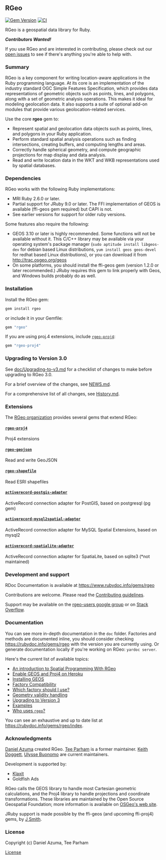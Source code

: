 ## RGeo

[![Gem Version](https://badge.fury.io/rb/rgeo.svg)](http://badge.fury.io/rb/rgeo)
[![CI](https://github.com/rgeo/rgeo/workflows/CI/badge.svg)](https://github.com/rgeo/rgeo/actions?query=workflow%3ACI+branch%3Amain+event%3Apush)

RGeo is a geospatial data library for Ruby.

***Contributors Wanted!***

If you use RGeo and are interested in contributing, please check out our [open issues](https://github.com/rgeo/rgeo/issues?q=is%3Aissue+is%3Aopen+label%3A%22good+first+issue%22%2C%22help+wanted%22) to see if there's anything you're able to help with.


### Summary

RGeo is a key component for writing location-aware applications in the Ruby
programming language. At its core is an implementation of the industry
standard OGC Simple Features Specification, which provides data
representations of geometric objects such as points, lines, and polygons,
along with a set of geometric analysis operations. This makes it ideal for
modeling geolocation data. It also supports a suite of optional add-on modules
that provide various geolocation-related services.

Use the core **rgeo** gem to:

*   Represent spatial and geolocation data objects such as points, lines, and
    polygons in your Ruby application.
*   Perform standard spatial analysis operations such as finding
    intersections, creating buffers, and computing lengths and areas.
*   Correctly handle spherical geometry, and compute geographic projections
    for map display and data analysis.
*   Read and write location data in the WKT and WKB representations used by
    spatial databases.


### Dependencies

RGeo works with the following Ruby implementations:

*   MRI Ruby 2.6.0 or later.
*   Partial support for JRuby 9.0 or later. The FFI implementation of GEOS
    is available (ffi-geos gem required) but CAPI is not.
*   See earlier versions for support for older ruby versions.

Some features also require the following:

*   GEOS 3.10 or later is highly recommended. Some functions will not be available without it. This C/C++ library may be
    available via your operating system's package manager (`sudo aptitude
    install libgeos-dev` for debian based Linux distributions, `yum install geos geos-devel` for redhat based Linux distributions), or you can
    download it from http://trac.osgeo.org/geos
*   On some platforms, you should install the ffi-geos gem (version 1.2.0 or
    later recommended.) JRuby requires this gem to link properly with Geos,
    and Windows builds probably do as well.

### Installation

Install the RGeo gem:

```sh
gem install rgeo
```

or include it in your Gemfile:

```ruby
gem "rgeo"
```

If you are using proj.4 extensions, include
[`rgeo-proj4`](https://github.com/rgeo/rgeo-proj4):

```ruby
gem "rgeo-proj4"
```

### Upgrading to Version 3.0

See [doc/Upgrading-to-v3.md](doc/Upgrading-to-v3.md) for a checklist of changes to make before upgrading to RGeo 3.0.

For a brief overview of the changes, see [NEWS.md](NEWS.md).

For a comprehensive list of all changes, see [History.md](History.md).


### Extensions

The [RGeo organization](https://github.com/rgeo) provides several gems that extend RGeo:

#### [`rgeo-proj4`](https://github.com/rgeo/rgeo-proj4)

Proj4 extensions

#### [`rgeo-geojson`](https://github.com/rgeo/rgeo-geojson)

Read and write GeoJSON

#### [`rgeo-shapefile`](https://github.com/rgeo/rgeo-shapefile)

Read ESRI shapefiles

#### [`activerecord-postgis-adapter`](https://github.com/rgeo/activerecord-postgis-adapter)

ActiveRecord connection adapter for PostGIS, based on postgresql (pg gem)

#### [`activerecord-mysql2spatial-adapter`](https://github.com/rgeo/activerecord-mysql2spatial-adapter)

ActiveRecord connection adapter for MySQL Spatial Extensions, based on mysql2

#### [`activerecord-spatialite-adapter`](https://github.com/rgeo/activerecord-spatialite-adapter)

ActiveRecord connection adapter for SpatiaLite, based on sqlite3 (*not maintained)


### Development and support

RDoc Documentation is available at https://www.rubydoc.info/gems/rgeo

Contributions are welcome. Please read the
[Contributing guidelines](https://github.com/rgeo/rgeo/blob/main/CONTRIBUTING.md).

Support may be available on the
[rgeo-users google group](https://groups.google.com/forum/#!forum/rgeo-users)
or on [Stack Overflow](https://stackoverflow.com/questions/tagged/rgeo).

### Documentation

You can see more in-depth documentation in the `doc` folder. Factories and
methods are documented inline, you should consider checking
https://rubydoc.info/gems/rgeo with the version you are currently using. Or
generate documentation locally if you're working on RGeo: `yardoc server`.

Here's the current list of available topics:

- [An introduction to Spatial Programming With RGeo](https://github.com/rgeo/rgeo/blob/main/doc/An-Introduction-to-Spatial-Programming-With-RGeo.md)
- [Enable GEOS and Proj4 on Heroku](https://github.com/rgeo/rgeo/blob/main/doc/Enable-GEOS-and-Proj4-on-Heroku.md)
- [Installing GEOS](https://github.com/rgeo/rgeo/blob/main/doc/Installing-GEOS.md)
- [Factory Compatibility](https://github.com/rgeo/rgeo/blob/main/doc/Factory-Compatibility.md)
- [Which factory should I use?](https://github.com/rgeo/rgeo/blob/main/doc/Which-factory-should-I-use.md)
- [Geometry validity handling](https://github.com/rgeo/rgeo/blob/main/doc/Geometry-Validity.md)
- [Upgrading to Version 3](https://github.com/rgeo/rgeo/blob/main/doc/Upgrading-to-v3.md)
- [Examples](https://github.com/rgeo/rgeo/blob/main/doc/Examples.md)
- [Who uses `rgeo`?](https://github.com/rgeo/rgeo/blob/main/doc/Gallery.md)

You can see an exhaustive and up to date list at https://rubydoc.info/gems/rgeo/index.
### Acknowledgments

[Daniel Azuma](http://www.daniel-azuma.com) created RGeo.
[Tee Parham](http://twitter.com/teeparham) is a former maintainer.
[Keith Doggett](http://www.github.com/keithdoggett), [Ulysse Buonomo](http://www.github.com/BuonOmo) are current maintainers.

Development is supported by:

- [Klaxit](https://www.github.com/klaxit)
- Goldfish Ads

RGeo calls the GEOS library to handle most Cartesian geometric calculations,
and the Proj4 library to handle projections and coordinate transformations.
These libraries are maintained by the Open Source Geospatial Foundation; more
information is available on [OSGeo's web site](http://www.osgeo.org).

JRuby support is made possible by the ffi-geos (and upcoming ffi-proj4) gems,
by [J Smith](https://github.com/dark-panda).


### License

Copyright (c) Daniel Azuma, Tee Parham

[License](https://github.com/rgeo/rgeo/blob/main/LICENSE.txt)
